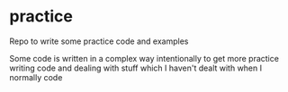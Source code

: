 # practice
Repo to write some practice code and examples

Some code is written in a complex way intentionally to get more practice writing code and dealing with stuff which I haven't dealt with when I normally code
